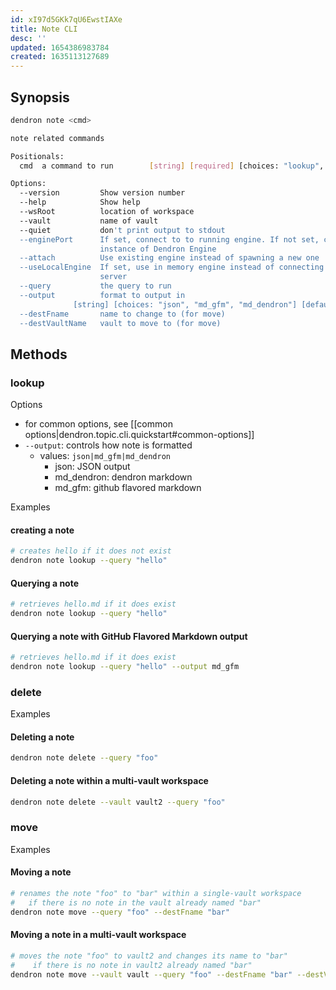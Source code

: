 ```yaml
---
id: xI97d5GKk7qU6EwstIAXe
title: Note CLI
desc: ''
updated: 1654386983784
created: 1635113127689
---
```


## Synopsis

```bash
dendron note <cmd>

note related commands

Positionals:
  cmd  a command to run        [string] [required] [choices: "lookup", "delete", "move"]

Options:
  --version         Show version number                                [boolean]
  --help            Show help                                          [boolean]
  --wsRoot          location of workspace
  --vault           name of vault
  --quiet           don't print output to stdout
  --enginePort      If set, connect to to running engine. If not set, create new
                    instance of Dendron Engine
  --attach          Use existing engine instead of spawning a new one
  --useLocalEngine  If set, use in memory engine instead of connecting to a
                    server                                             [boolean]
  --query           the query to run                                    [string]
  --output          format to output in
              [string] [choices: "json", "md_gfm", "md_dendron"] [default: "json"]
  --destFname       name to change to (for move)                        [string]
  --destVaultName   vault to move to (for move)                         [string]

```

## Methods

### lookup

Options

- for common options, see [[common options|dendron.topic.cli.quickstart#common-options]]
- `--output`: controls how note is formatted
    - values: `json|md_gfm|md_dendron`
        - json: JSON output
        - md_dendron: dendron markdown
        - md_gfm: github flavored markdown 

Examples

#### creating a note

```bash
# creates hello if it does not exist
dendron note lookup --query "hello" 
```

#### Querying a note

```bash
# retrieves hello.md if it does exist
dendron note lookup --query "hello" 
```

#### Querying a note with GitHub Flavored Markdown output

```bash
# retrieves hello.md if it does exist
dendron note lookup --query "hello" --output md_gfm
```

### delete

Examples

#### Deleting a note
```bash
dendron note delete --query "foo" 
```

#### Deleting a note within a multi-vault workspace
```bash
dendron note delete --vault vault2 --query "foo" 
```

### move

Examples

#### Moving a note
```bash
# renames the note "foo" to "bar" within a single-vault workspace
#   if there is no note in the vault already named "bar"
dendron note move --query "foo" --destFname "bar"
```

#### Moving a note in a multi-vault workspace
```bash
# moves the note "foo" to vault2 and changes its name to "bar"
#    if there is no note in vault2 already named "bar"
dendron note move --vault vault --query "foo" --destFname "bar" --destVaultName vault2
```
